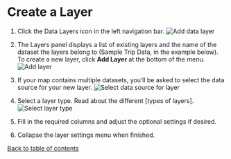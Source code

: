 # Create a Layer

1. Click the Data Layers icon in the left navigation bar.
![Add data layer](https://d1a3f4spazzrp4.cloudfront.net/kepler.gl/documentation/image39.png "Add data layer")

2. The Layers panel displays a list of existing layers and the name of the dataset the layers belong to (Sample Trip Data, in the example below). To create a new layer, click __Add Layer__ at the bottom of the menu.
![Add layer](https://d1a3f4spazzrp4.cloudfront.net/kepler.gl/documentation/image16.png "Add layer")

3. If your map contains multiple datasets, you’ll be asked to select the data source for your new layer.
![Select data source for layer](https://d1a3f4spazzrp4.cloudfront.net/kepler.gl/documentation/image28.png "Select data source for layer")

4. Select a layer type. Read about the different [types of layers].
![Select layer type](https://d1a3f4spazzrp4.cloudfront.net/kepler.gl/documentation/image41.png "Select layer type")

5. Fill in the required columns and adjust the optional settings if desired. 
6. Collapse the layer settings menu when finished.

[Back to table of contents](docs/a-introduction.md)
